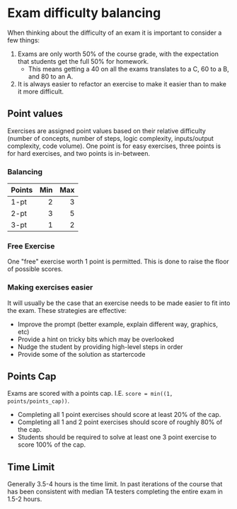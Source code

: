 # Exam difficulty balancing

When thinking about the difficulty of an exam it is important to consider a few things:

1. Exams are only worth 50% of the course grade, with the expectation that students get the full 50% for homework.
    - This means getting a 40 on all the exams translates to a C, 60 to a B, and 80 to an A.
2. It is always easier to refactor an exercise to make it easier than to make it more difficult.

## Point values

Exercises are assigned point values based on their relative difficulty (number of concepts, number of steps, logic complexity, inputs/output complexity, code volume). One point is for easy exercises, three points is for hard exercises, and two points is in-between.  

### Balancing

|Points|Min|Max|
|:---|---:|---:|
|1-pt|2|3|
|2-pt|3|5|
|3-pt|1|2|

### Free Exercise

One "free" exercise worth 1 point is permitted. This is done to raise the floor of possible scores. 

### Making exercises easier

It will usually be the case that an exercise needs to be made easier to fit into the exam. These strategies are effective:

- Improve the prompt (better example, explain different way, graphics, etc)
- Provide a hint on tricky bits which may be overlooked
- Nudge the student by providing high-level steps in order
- Provide some of the solution as startercode

## Points Cap

Exams are scored with a points cap. I.E. `score = min((1, points/points_cap))`.

- Completing all 1 point exercises should score at least 20% of the cap.
- Completing all 1 and 2 point exercises should score of roughly 80% of the cap.
- Students should be required to solve at least one 3 point exercise to score 100% of the cap.

## Time Limit

Generally 3.5-4 hours is the time limit. In past iterations of the course that has been consistent with median TA testers completing the entire exam in 1.5-2 hours. 

